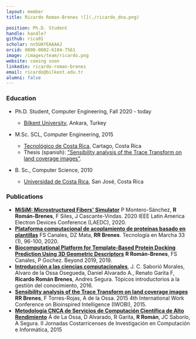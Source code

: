 ```yaml
---
layout: member
title: Ricardo Roman-Brenes ![](./ricardo_dna.png)

position: Ph.D. Student
handle: handle?
github: rica01
scholar: nn5UAYEAAAAJ
orcid: 0000-0002-6104-7561
image: /images/team/ricardo.png
website: coming soon
linkedin: ricardo-roman-brenes
email: ricardo@bilkent.edu.tr
alumni: false
---
```


### Education

- Ph.D. Student, Computer Engineering, Fall 2020 - today
  - [Bilkent University](http://www.cs.bilkent.edu.tr/), Ankara, Turkey
  
- M.Sc. SCL, Computer Engineering, 2015
  - [Tecnológico de Costa Rica](http://tec.ac.cr/), Cartago, Costa Rica 
  - Thesis (spanish): ["Sensibility analysis of the Trace Transform on land coverage images"](https://repositoriotec.tec.ac.cr/handle/2238/6687).
  
- B. Sc., Computer Science, 2010 
  - [Universidad de Costa Rica](https://www.ecci.ucr.ac.cr/), San José, Costa Rica

### Publications

- [**MiSiM: Microstructured Fibers' Simulator**]() P Montero-Sánchez, **R Román-Brenes**, F Siles, J Cascante-Vindas. 2020 IEEE Latin America Electron Devices Conference (LAEDC), 2020.
- [**Plataforma computacional de acoplamiento de proteínas basado en plantillas**]() FS Canales, DZ Mata, **RR Brenes**. Tecnología en Marcha 33 (1), 96-100, 2020.
- [**Biocomputational Platform for Template-Based Protein Docking Prediction Using 3D Geometric Descriptors**]() **R Román-Brenes**, FS Canales, P Gochez. Beyond 2019, 2019.
- [**Introducción a las ciencias computacionales**](), J. C. Saborió Morales,  Alvaro de la Ossa Osegueda, Daniel Alvarado A., Renato Garita F, **Ricardo Román Brenes**, Andres Segura. Tópicos introductorios a la gestión del conocimiento, 2016.
- [**Sensibility analysis of the Trace Transform on land coverage images**]() **RR Brenes**, F Torres-Rojas, A de la Ossa. 2015 4th International Work Conference on Bioinspired Intelligence (IWOBI), 2015.
- [**Metodología CNCA de Servicios de Computación Científica de Alto Rendimiento**]() Á de La Ossa, D Alvarado, R Garita, **R Román**, JC Saborío, A Segura. II Jornadas Costarricenses de Investigación en Computación e Informática, 2015



